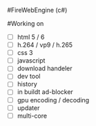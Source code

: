 #FireWebEngine (c#)

#Working on
- [ ] html 5 / 6
- [ ] h.264 / vp9 / h.265
- [ ] css 3
- [ ] javascript
- [ ] download handeler
- [ ] dev tool
- [ ] history
- [ ] in buildt ad-blocker
- [ ] gpu encoding / decoding
- [ ] updater
- [ ] multi-core 
